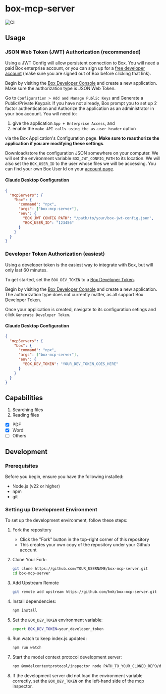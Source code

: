 # box-mcp-server

![CI](https://github.com/hmk/box-mcp-server/actions/workflows/jest.yml/badge.svg?branch=main)

## Usage

### JSON Web Token (JWT) Authorization (recommended)

Using a JWT Config will allow persistent connection to Box. You will need a paid Box enterprise account, or you can sign up for a [free developer account](https://account.box.com/signup/n/developer) (make sure you are signed out of Box before clicking that link).

Begin by visiting the [Box Developer Console](https://app.box.com/developers/console) and create a new application. Make sure the authorization type is JSON Web Token.

Go to `Configuration > Add and Manage Public Keys` and Generate a Public/Private Keypair.
If you have not already, Box prompt you to set up 2 factor authentication and Authorize the application as an administrator in your box account. You will need to:

1. give the application `App + Enterprise Access`, and
2. enable the `make API calls using the as-user header` option

via the Box Application's Configuration page. **Make sure to reauthorize the application if you are modifying these settings**.

Download/store the configuration JSON somewhere on your computer. We will set the environment variable `BOX_JWT_CONFIG_PATH` to its location. We will also set the `BOX_USER_ID` to the user whose files we will be accessing. You can find your own Box User Id on your [account page](https://app.box.com/account).

#### Claude Desktop Configuration

```json
{
  "mcpServers": {
    "box": {
      "command": "npx",
      "args": ["box-mcp-server"],
      "env": {
        "BOX_JWT_CONFIG_PATH": "/path/to/your/box-jwt-config.json",
        "BOX_USER_ID": "123456"
      }
    }
  }
}
```

### Developer Token Authorization (easiest)

Using a developer token is the easiest way to integrate with Box, but will only last 60 minutes.

To get started, set the `BOX_DEV_TOKEN` to a [Box Developer Token](https://developer.box.com/guides/authentication/tokens/developer-tokens/).

Begin by visiting the [Box Developer Console](https://app.box.com/developers/console) and create a new application. The authorization type does not currently matter, as all support Box Developer Token.

Once your application is created, navigate to its configuration setings and click `Generate Developer Token`.

#### Claude Desktop Configuration

```json
{
  "mcpServers": {
    "box": {
      "command": "npx",
      "args": ["box-mcp-server"],
      "env": {
        "BOX_DEV_TOKEN": "YOUR_DEV_TOKEN_GOES_HERE"
      }
    }
  }
}
```

## Capabilities

1. Searching files
2. Reading files

- [x] PDF
- [x] Word
- [ ] Others

## Development

### Prerequisites

Before you begin, ensure you have the following installed:

- Node.js (v22 or higher)
- npm
- git

### Setting up Development Environment

To set up the development environment, follow these steps:

1. Fork the repository

   - Click the "Fork" button in the top-right corner of this repository
   - This creates your own copy of the repository under your Github acocunt

2. Clone Your Fork:

   ```sh
   git clone https://github.com/YOUR_USERNAME/box-mcp-server.git
   cd box-mcp-server
   ```

3. Add Upstream Remote
   ```sh
   git remote add upstream https://github.com/hmk/box-mcp-server.git
   ```
4. Install dependencies:

   ```sh
   npm install
   ```

5. Set the `BOX_DEV_TOKEN` environment variable:

   ```sh
   export BOX_DEV_TOKEN=your_developer_token
   ```

6. Run watch to keep index.js updated:

   ```sh
   npm run watch
   ```

7. Start the model context protocol development server:

   ```sh
   npx @modelcontextprotocol/inspector node PATH_TO_YOUR_CLONED_REPO/dist/index.js
   ```

8. If the development server did not load the environment variable correctly, set the `BOX_DEV_TOKEN` on the left-hand side of the mcp inspector.
